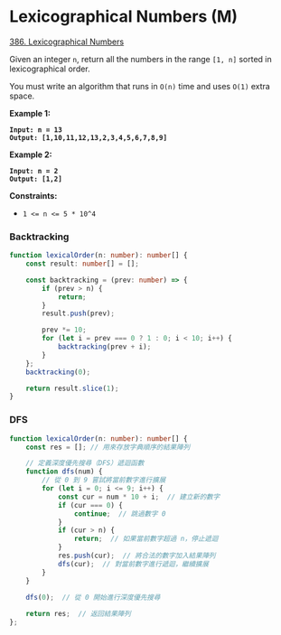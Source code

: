 # Lexicographical Numbers (M)

[386. Lexicographical Numbers](https://leetcode.com/problems/lexicographical-numbers/)



Given an integer `n`, return all the numbers in the range `[1, n]` sorted in lexicographical order.

You must write an algorithm that runs in `O(n)` time and uses `O(1)` extra space.&#x20;

&#x20;

**Example 1:**

<pre><code><strong>Input: n = 13
</strong><strong>Output: [1,10,11,12,13,2,3,4,5,6,7,8,9]
</strong></code></pre>

**Example 2:**

<pre><code><strong>Input: n = 2
</strong><strong>Output: [1,2]
</strong></code></pre>

&#x20;

**Constraints:**

* `1 <= n <= 5 * 10^4`



### Backtracking

```typescript
function lexicalOrder(n: number): number[] {
    const result: number[] = [];

    const backtracking = (prev: number) => {
        if (prev > n) {
            return;
        }
        result.push(prev);

        prev *= 10;
        for (let i = prev === 0 ? 1 : 0; i < 10; i++) {
            backtracking(prev + i);
        }
    };
    backtracking(0);

    return result.slice(1);
}
```



### DFS

```typescript
function lexicalOrder(n: number): number[] {
    const res = []; // 用來存放字典順序的結果陣列

    // 定義深度優先搜尋（DFS）遞迴函數
    function dfs(num) {
        // 從 0 到 9 嘗試將當前數字進行擴展
        for (let i = 0; i <= 9; i++) {
            const cur = num * 10 + i;  // 建立新的數字
            if (cur === 0) {
                continue;  // 跳過數字 0
            }
            if (cur > n) {
                return;  // 如果當前數字超過 n，停止遞迴
            }
            res.push(cur);  // 將合法的數字加入結果陣列
            dfs(cur);  // 對當前數字進行遞迴，繼續擴展
        }
    }
    
    dfs(0);  // 從 0 開始進行深度優先搜尋

    return res;  // 返回結果陣列
};
```
